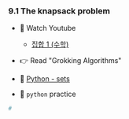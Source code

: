 ### 9.1 The knapsack problem


- 🍒 Watch Youtube
    - [집합 1 (수학)](https://www.youtube.com/watch?v=4bg1yp1kpeE)
 

- 👉 Read "Grokking Algorithms"


- 🍑 [Python - sets](https://docs.python.org/3/tutorial/datastructures.html#sets)



- 🐍 `python` practice

```python
# 
```
